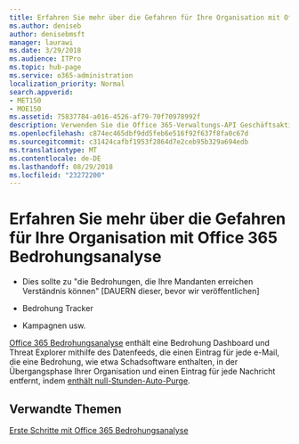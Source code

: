 ```yaml
---
title: Erfahren Sie mehr über die Gefahren für Ihre Organisation mit Office 365 Bedrohungsanalyse
ms.author: deniseb
author: denisebmsft
manager: laurawi
ms.date: 3/29/2018
ms.audience: ITPro
ms.topic: hub-page
ms.service: o365-administration
localization_priority: Normal
search.appverid:
- MET150
- MOE150
ms.assetid: 75837784-a016-4526-af79-70f70978992f
description: Verwenden Sie die Office 365-Verwaltungs-API Geschäftsaktivitätsdienste mit Bedrohungsanalyse.
ms.openlocfilehash: c874ec465dbf9dd5feb6e516f92f637f8fa0c67d
ms.sourcegitcommit: c31424cafbf1953f2864d7e2ceb95b329a694edb
ms.translationtype: MT
ms.contentlocale: de-DE
ms.lasthandoff: 08/29/2018
ms.locfileid: "23272200"
---
```

# <a name="learn-about-threats-against-your-organization-with-office-365-threat-intelligence"></a>Erfahren Sie mehr über die Gefahren für Ihre Organisation mit Office 365 Bedrohungsanalyse

- Dies sollte zu "die Bedrohungen, die Ihre Mandanten erreichen Verständnis können" [DAUERN dieser, bevor wir veröffentlichen]
  
- Bedrohung Tracker
  
- Kampagnen usw.
  
[Office 365 Bedrohungsanalyse](office-365-ti.md) enthält eine Bedrohung Dashboard und Threat Explorer mithilfe des Datenfeeds, die einen Eintrag für jede e-Mail, die eine Bedrohung, wie etwa Schadsoftware enthalten, in der Übergangsphase Ihrer Organisation und einen Eintrag für jede Nachricht entfernt, indem [enthält null-Stunden-Auto-Purge](zero-hour-auto-purge.md).
  
## <a name="related-topics"></a>Verwandte Themen

[Erste Schritte mit Office 365 Bedrohungsanalyse](get-started-with-ti.md)
  

